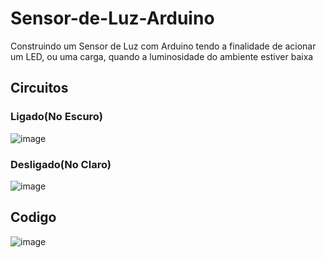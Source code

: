 # Sensor-de-Luz-Arduino
Construindo um Sensor de Luz com Arduino tendo a finalidade de acionar um LED, ou uma carga, quando a luminosidade do ambiente estiver baixa
## Circuitos
### Ligado(No Escuro)
![image](https://user-images.githubusercontent.com/105546921/200696895-a5b34168-03d5-48a5-bca9-c9af106cfc3d.png)
### Desligado(No Claro)
![image](https://user-images.githubusercontent.com/105546921/200696686-d1f858e4-b136-446c-9ede-039b6d9972c2.png)
## Codigo
![image](https://user-images.githubusercontent.com/105546921/200697176-a5118cf9-3f84-4fc2-822d-c1bd649a5062.png)

